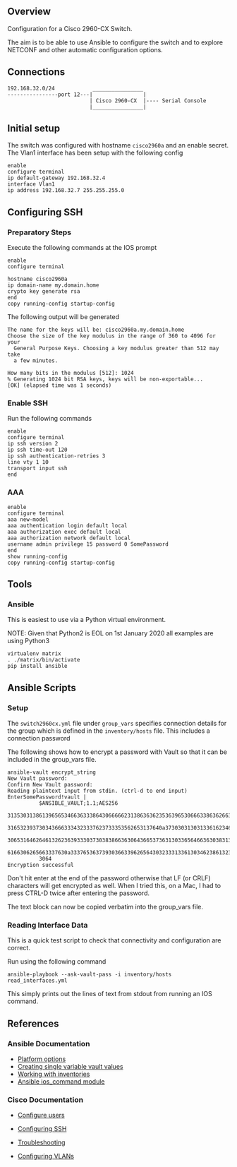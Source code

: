 ## Overview

Configuration for a Cisco 2960-CX Switch.

The aim is to be able to use Ansible to configure the switch and to 
explore NETCONF and other automatic configuration options.


## Connections

```
192.168.32.0/24            ________________
----------------port 12---|                |
                          | Cisco 2960-CX  |---- Serial Console
                          |________________|
```
						  
						  
## Initial setup

The switch was configured with hostname `cisco2960a` and an enable secret.
The Vlan1 interface has been setup with the following config

```
enable
configure terminal
ip default-gateway 192.168.32.4
interface Vlan1
ip address 192.168.32.7 255.255.255.0
```

## Configuring SSH
 
### Preparatory Steps

Execute the following commands at the IOS prompt

```
enable
configure terminal

hostname cisco2960a
ip domain-name my.domain.home
crypto key generate rsa
end
copy running-config startup-config
```

The following output will be generated

```
The name for the keys will be: cisco2960a.my.domain.home
Choose the size of the key modulus in the range of 360 to 4096 for your
  General Purpose Keys. Choosing a key modulus greater than 512 may take
  a few minutes.

How many bits in the modulus [512]: 1024
% Generating 1024 bit RSA keys, keys will be non-exportable...
[OK] (elapsed time was 1 seconds)
```


### Enable SSH

Run the following commands 

```
enable
configure terminal
ip ssh version 2
ip ssh time-out 120
ip ssh authentication-retries 3
line vty 1 10
transport input ssh
end
```

### AAA

```
enable
configure terminal
aaa new-model
aaa authentication login default local
aaa authorization exec default local
aaa authorization network default local
username admin privilege 15 password 0 SomePassword
end
show running-config
copy running-config startup-config
```


## Tools

### Ansible

This is easiest to use via a Python virtual environment.

NOTE: Given that Python2 is EOL on 1st January 2020 all examples are using Python3

```
virtualenv matrix
. ./matrix/bin/activate
pip install ansible
```


## Ansible Scripts

### Setup

The `switch2960cx.yml` file under `group_vars` specifies connection details for 
the group which is defined in the `inventory/hosts` file.  This includes a connection password

The following shows how to encrypt a password with Vault so that it can be included in the group_vars file.

```
ansible-vault encrypt_string
New Vault password: 
Confirm New Vault password: 
Reading plaintext input from stdin. (ctrl-d to end input)
EnterSomePassword!vault |
          $ANSIBLE_VAULT;1.1;AES256
          31353031386139656534663633386430666662313863636235363965306663386362663639366130
          3165323937303436663334323337623733353562653137640a373030313031336162346663626237
          30653164626461326236393330373038386636306436653736313033656466363038313437333236
          6166306265663337630a333765363739303663396265643032333133613034623861323335396661
          3064
Encryption successful
```

Don't hit enter at the end of the password otherwise that LF (or CRLF) characters will get encrypted as well.  When I tried this, on a Mac, I had to press CTRL-D twice after entering the password.

The text block can now be copied verbatim into the group_vars file.


### Reading Interface Data

This is a quick test script to check that connectivity and configuration are correct.

Run using the following command

```
ansible-playbook --ask-vault-pass -i inventory/hosts read_interfaces.yml 
```

This simply prints out the lines of text from stdout from running an IOS command.



## References

### Ansible Documentation

* [Platform options](https://docs.ansible.com/ansible/latest/network/user_guide/platform_ios.html)
* [Creating single variable vault values](https://docs.ansible.com/ansible/latest/user_guide/playbooks_vault.html#single-encrypted-variable)
* [Working with inventories](https://docs.ansible.com/ansible/latest/user_guide/intro_inventory.html)
* [Ansible ios_command module](https://docs.ansible.com/ansible/latest/modules/ios_command_module.html)

### Cisco Documentation

* [Configure users](https://www.cisco.com/c/en/us/td/docs/switches/lan/catalyst2960cx_3650cx/software/release/15-2_4_e/configurationguide/b_1524e_consolidated_3560cx_2960cx_cg/b_1524e_consolidated_3560cx_2960cx_cg_chapter_0110110.pdf)

* [Configuring SSH](https://www.cisco.com/c/en/us/td/docs/switches/lan/catalyst2960cx_3650cx/software/release/15-2_4_e/configurationguide/b_1524e_consolidated_3560cx_2960cx_cg/b_1524e_consolidated_3560cx_2960cx_cg_chapter_0110111.pdf)

* [Troubleshooting](https://www.cisco.com/c/en/us/td/docs/switches/lan/catalyst2960cx_3650cx/software/release/15-2_3_e/configuration/guide/b_1523e_consolidated_2960cx_3560cx_cg/b_consolidated_152ex_2960-X_cg_chapter_0111011.pdf)

* [Configuring VLANs](https://www.cisco.com/c/en/us/td/docs/switches/lan/catalyst2960x/software/15-0_2_EX/vlan/configuration_guide/b_vlan_152ex_2960-x_cg/b_vlan_152ex_2960-x_cg_chapter_011.html)
